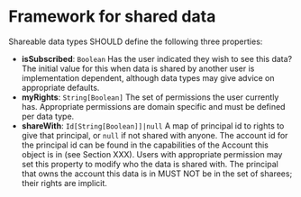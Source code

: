 # Framework for shared data

Shareable data types SHOULD define the following three properties:

- **isSubscribed**: `Boolean`
  Has the user indicated they wish to see this data? The initial value for this when data is shared by another user is implementation dependent, although data types may give advice on appropriate defaults.
- **myRights**: `String[Boolean]`
  The set of permissions the user currently has. Appropriate permissions are domain specific and must be defined per data type.
- **shareWith**: `Id[String[Boolean]]|null`
  A map of principal id to rights to give that principal, or `null` if not shared with anyone. The account id for the principal id can be found in the capabilities of the Account this object is in (see Section XXX). Users with appropriate permission may set this property to modify who the data is shared with. The principal that owns the account this data is in MUST NOT be in the set of sharees; their rights are implicit.
